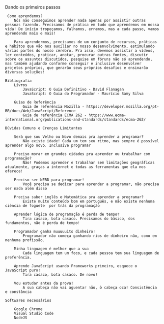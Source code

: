 Dando os primeiros passos

     Como aprendemos?
        Nós não conseguimos aprender nada apenas por assistir outras pessoas fazendo. Precisamos de prática em tudo que aprendemos em nossa vida! De início tropeçamos, falhamos, erramos, mas a cada passo, vamos aprendendo mais e mais!

        Para aprendermos, precisamos de um conjunto de recursos, práticas e hábitos que vão nos auxiliar no nosso desenvolvimento, estimulando várias partes do nosso cérebro. Pra isso, devemos assistir a vídeos, ler conteúdos, praticar, anotar, procurar outras fontes, discutir sobre os assuntos discutidos, pesquise em fóruns não só aprendendo, mas também ajudando conforme conseguir e inclusive desenvolver projetos próprios, que gerarão seus próprios desafios e ensinarão diversas soluções!

    Bibliografia
        Livros
            JavaScript: O Guia Definitivo - David Flanagan
            JavaScript: O Guia do Programador - Maurício Samy Silva
    
        Guias de Referência
            Guia de referência Mozilla - https://developer.mozilla.org/pt-BR/docs/Web/JavaScript/Reference
            Guia de referência ECMA 262 - https://www.ecma-international.org/publications-and-standards/standards/ecma-262/
        
    Dúvidas Comuns e Crenças Limitantes

        Será que sou Velho ou Novo demais pra aprender a programar?
            Não existe idade! Cada um tem seu ritmo, mas sempre é possível aprender algo novo. Inclusive programar
        
        Preciso morar em grandes cidades pra aprender ou trabalhar com programação?
            Não! Podemos aprender e trabalhar sem limitações geográficas atualmente, graças a internet e todas as ferramentas que ela nos oferece!
        
        Preciso ser NERD para programar!
            Você precisa se dedicar para aprender a programar, não precisa ser nada além disso
        
        Precisa saber inglês e Matemática pra aprender a programar?
            Existe muito conteúdo bom em português, e não existe nenhuma ciência de foguete  por trás da programação
        
        Aprender lógica de programação é perda de tempo?
            Tira casaco, bota casaco. Precisamos do básico, dos fundamentos, não é perda de tempo!

        Programador ganha muuuuuito dinheiro!
            Programador não começa ganhando rios de dinheiro não, como em nenhuma profissão.

        Minha linguagem é melhor que a sua
            Cada linguagem tem um foco, e cada pessoa tem sua linguagem de preferência.
        
        Aprende JavaScript usando Frameworks primeiro, esquece o JavaScript puro!
            Tira casaco, bota casaco. De novo!
        
        Vou estudar antes da prova!
            A sua cabeça não vai aguentar não, ô cabeça oca! Consistência e constância

    Softwares necessários

        Google Chrome
        Visual Studio Code
        NodeJS
